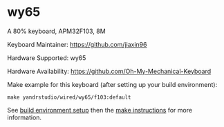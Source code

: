 wy65
===

A 80% keyboard, APM32F103, 8M

Keyboard Maintainer: https://github.com/jiaxin96

Hardware Supported: wy65

Hardware Availability: https://github.com/Oh-My-Mechanical-Keyboard 

Make example for this keyboard (after setting up your build environment):

    make yandrstudio/wired/wy65/f103:default

See [build environment setup](https://docs.qmk.fm/#/getting_started_build_tools) then the [make instructions](https://docs.qmk.fm/#/getting_started_make_guide) for more information.
